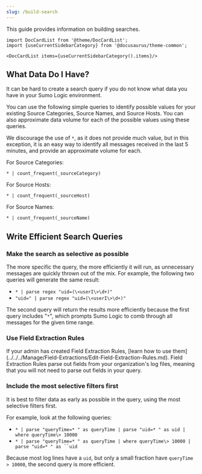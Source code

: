 ```yaml
---
slug: /build-search
---
```


This guide provides information on building searches.

```mdx-code-block
import DocCardList from '@theme/DocCardList';
import {useCurrentSidebarCategory} from '@docusaurus/theme-common';

<DocCardList items={useCurrentSidebarCategory().items}/>
```

## What Data Do I Have?

It can be hard to create a search query if you do not know what data you
have in your Sumo Logic environment. 

You can use the following simple queries to identify possible values for
your existing Source Categories, Source Names, and Source Hosts. You can
also approximate data volume for each of the possible values using these
queries.

We discourage the use of `*`, as it does not provide much value, but in
this exception, it is an easy way to identify all messages received in
the last 5 minutes, and provide an approximate volume for each.

For Source Categories:

`* | count_frequent(_sourceCategory)`

For Source Hosts:

`* | count_frequent(_sourceHost)`

For Source Names:

`* | count_frequent(_sourceName)`

## Write Efficient Search Queries

### Make the search as selective as possible

The more specific the query, the more efficiently it will run, as unnecessary messages are quickly thrown out of the mix. For example, the following two queries will generate the same result:

* `* | parse regex "uid=(\<userI\>\d+)"`
* `"uid=" | parse regex "uid=(\<userI\>\d+)"`

The second query will return the results more efficiently because the first query includes "`*`", which prompts Sumo Logic to comb through all messages for the given time range.

### Use Field Extraction Rules

If your admin has created Field Extraction Rules, [learn how to use them] (../../../Manage/Field-Extractions/Edit-Field-Extraction-Rules.md). Field Extraction Rules parse out fields from your organization's log files, meaning that you will not need to parse out fields in your query.

### Include the most selective filters first

It is best to filter data as early as possible in the query, using the most selective filters first.

For example, look at the following queries:

* `* | parse "queryTime=* " as queryTime | parse "uid=* " as uid | where queryTime\> 10000`
* `* | parse "queryTime=* " as queryTime | where queryTime\> 10000 | parse "uid=* " as ``uid`

Because most log lines have a `uid`, but only a small fraction have `queryTime > 10000`, the second query is more efficient.

